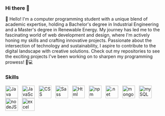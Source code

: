 ### Hi there 👋
👋 Hello! I'm a computer programming student with a unique blend of academic expertise, holding a Bachelor's degree in Industrial Engineering and a Master's degree in Renewable Energy. My journey has led me to the fascinating world of web development and design, where I'm actively honing my skills and crafting innovative projects. Passionate about the intersection of technology and sustainability, I aspire to contribute to the digital landscape with creative solutions. Check out my repositories to see the exciting projects I've been working on to sharpen my programming prowess! 🚀💻

### Skills
<img align="left" alt="Java" width="40px" style="padding-right:10px;" src="https://cdn.jsdelivr.net/gh/devicons/devicon/icons/java/java-original.svg" />         
<img align="left" alt="JavaScript" width="40px" style="padding-right:10px;" src="https://cdn.jsdelivr.net/gh/devicons/devicon/icons/javascript/javascript-original.svg" />
<img align="left" alt="CSS" width="40px" style="padding-right:10px;" src="https://cdn.jsdelivr.net/gh/devicons/devicon/icons/css3/css3-original.svg"  />
<img align="left" alt="Sass" width="40px" style="padding-right:10px;" src="https://cdn.jsdelivr.net/gh/devicons/devicon/icons/sass/sass-original.svg"/>
<img align="left" alt="Html" width="40px" style="padding-right:10px;" src="https://cdn.jsdelivr.net/gh/devicons/devicon/icons/html5/html5-original.svg" />
<img align="left" alt="npm" width="40px" style="padding-right:10px;" src="https://cdn.jsdelivr.net/gh/devicons/devicon/icons/npm/npm-original-wordmark.svg"/>
<img align="left" alt=".net" width="40px" style="padding-right:10px;" src="https://cdn.jsdelivr.net/gh/devicons/devicon/icons/dotnetcore/dotnetcore-original.svg" />
<img align="left" alt="mongoDB" width="40px" style="padding-right:10px;" src="https://cdn.jsdelivr.net/gh/devicons/devicon/icons/mongodb/mongodb-original-wordmark.svg" />
<img align="left" alt="mySQL" width="40px" style="padding-right:10px;" src="https://cdn.jsdelivr.net/gh/devicons/devicon/icons/mysql/mysql-original-wordmark.svg"  />
<img align="left" alt="nodeJS" width="40px" style="padding-right:10px;" src="https://cdn.jsdelivr.net/gh/devicons/devicon/icons/nodejs/nodejs-original.svg"  />
<img align="left" alt="excel" width="40px" style="padding-right:10px;" src="https://github.com/sandroasp/Microsoft-Integration-and-Azure-Stencils-Pack-for-Visio/blob/master/Office%20365/SVG/Excel.svg"  />



<!--
**MuzafferCemAtes/MuzafferCemAtes** is a ✨ _special_ ✨ repository because its `README.md` (this file) appears on your GitHub profile.

Here are some ideas to get you started:

- 🔭 I’m currently working on ...
- 🌱 I’m currently learning ...
- 👯 I’m looking to collaborate on ...
- 🤔 I’m looking for help with ...
- 💬 Ask me about ...
- 📫 How to reach me: ...
- 😄 Pronouns: ...
- ⚡ Fun fact: ...
-->

